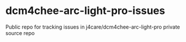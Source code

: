 # dcm4chee-arc-light-pro-issues

Public repo for tracking issues in j4care/dcm4chee-arc-light-pro private source repo
